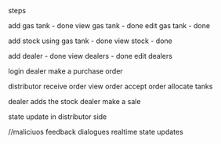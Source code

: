 steps

add gas tank - done
view gas tank - done
edit gas tank - done

add stock using gas tank - done
view stock - done

add dealer - done
view dealers - done
edit dealers

login dealer
make a purchase order

distributor receive order
view order
accept order
allocate tanks

dealer adds the stock
dealer make a sale

state update in distributor side

//maliciuos
feedback dialogues
realtime state updates
